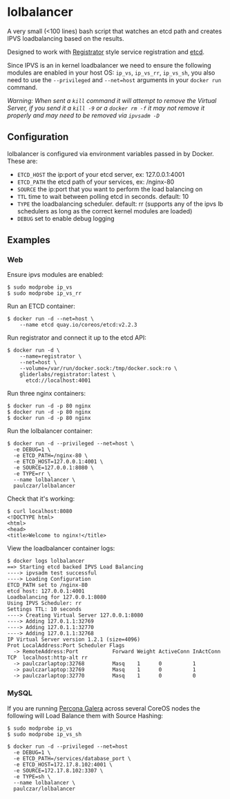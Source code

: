 # lolbalancer

A very small (<100 lines) bash script that watches an etcd path and creates IPVS loadbalancing based on the results.

Designed to work with [Registrator](https://github.com/gliderlabs/registrator) style service registration and [etcd](http://coreos.com).

Since IPVS is an in kernel loadbalancer we need to ensure the following modules are enabled in your host OS: `ip_vs`, `ip_vs_rr`, `ip_vs_sh`, you also need to use the `--privileged` and `--net=host` arguments in your `docker run` command.

_Warning: When sent a `kill` command it will attempt to remove the Virtual Server, if you send it a `kill -9` or a `docker rm -f` it may not remove it properly and may need to be removed via `ipvsadm -D`_

## Configuration

lolbalancer is configured via environment variables passed in by Docker.  These are:

* `ETCD_HOST` the ip:port of your etcd server, ex: 127.0.0.1:4001
* `ETCD_PATH` the etcd path of your services, ex: /nginx-80
* `SOURCE` the ip:port that you want to perform the load balancing on
* `TTL` time to wait between polling etcd in seconds. default: 10
* `TYPE` the loadbalancing scheduler. default: rr (supports any of the ipvs lb schedulers as long as the correct kernel modules are loaded)
* `DEBUG` set to enable debug logging 

## Examples

### Web

Ensure ipvs modules are enabled:

```
$ sudo modprobe ip_vs
$ sudo modprobe ip_vs_rr
```

Run an ETCD container:

```
$ docker run -d --net=host \
    --name etcd quay.io/coreos/etcd:v2.2.3 
```

Run registrator and connect it up to the etcd API:

```
$ docker run -d \
    --name=registrator \
    --net=host \
    --volume=/var/run/docker.sock:/tmp/docker.sock:ro \
    gliderlabs/registrator:latest \
      etcd://localhost:4001
```

Run three nginx containers:

```
$ docker run -d -p 80 nginx
$ docker run -d -p 80 nginx
$ docker run -d -p 80 nginx
```

Run the lolbalancer container:

```
$ docker run -d --privileged --net=host \
  -e DEBUG=1 \
  -e ETCD_PATH=/nginx-80 \
  -e ETCD_HOST=127.0.0.1:4001 \
  -e SOURCE=127.0.0.1:8080 \
  -e TYPE=rr \
  --name lolbalancer \
  paulczar/lolbalancer
```

Check that it's working:

```
$ curl localhost:8080
<!DOCTYPE html>
<html>
<head>
<title>Welcome to nginx!</title>

```

View the loadbalancer container logs:

```
$ docker logs lolbalancer               
==> Starting etcd backed IPVS Load Balancing
----> ipvsadm test successful
----> Loading Configuration
ETCD_PATH set to /nginx-80
etcd host: 127.0.0.1:4001
Loadbalancing for 127.0.0.1:8080
Using IPVS Scheduler: rr
Settings TTL: 10 seconds
----> Creating Virtual Server 127.0.0.1:8080
----> Adding 127.0.1.1:32769
----> Adding 127.0.1.1:32770
----> Adding 127.0.1.1:32768
IP Virtual Server version 1.2.1 (size=4096)
Prot LocalAddress:Port Scheduler Flags
  -> RemoteAddress:Port           Forward Weight ActiveConn InActConn
TCP  localhost:http-alt rr
  -> paulczarlaptop:32768         Masq    1      0          1         
  -> paulczarlaptop:32769         Masq    1      0          1         
  -> paulczarlaptop:32770         Masq    1      0          0         
```

### MySQL

If you are running [Percona Galera](http://github.com/paulczar/percona-galera) across several CoreOS nodes the following will Load Balance them with Source Hashing: 


```
$ sudo modprobe ip_vs
$ sudo modprobe ip_vs_sh

$ docker run -d --privileged --net=host
  -e DEBUG=1 \
  -e ETCD_PATH=/services/database_port \
  -e ETCD_HOST=172.17.8.102:4001 \
  -e SOURCE=172.17.8.102:3307 \
  -e TYPE=sh \
  --name lolbalancer \
  paulczar/lolbalancer
```
